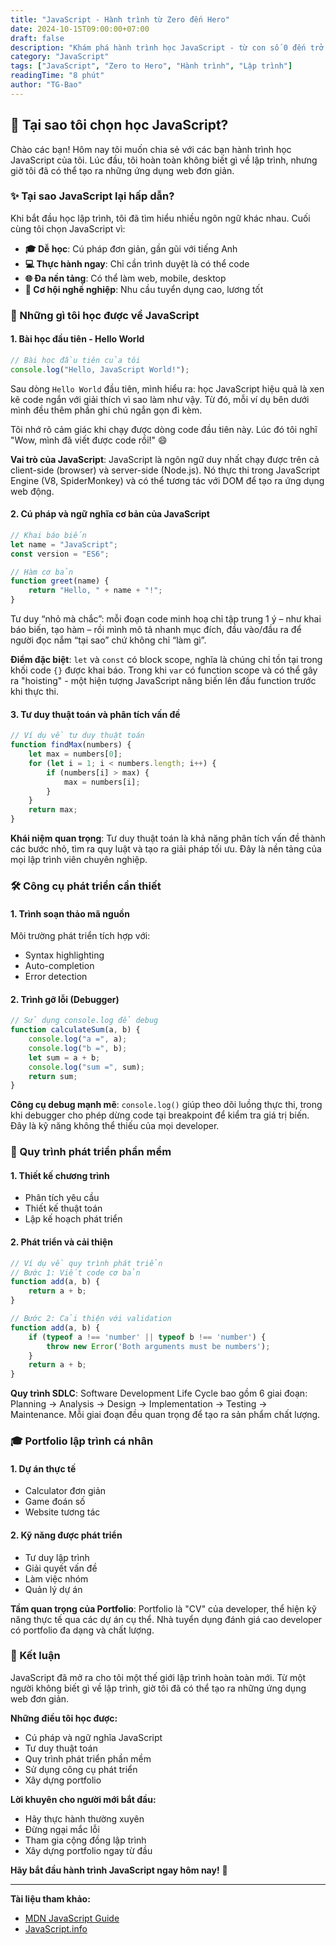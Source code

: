 ```yaml
---
title: "JavaScript - Hành trình từ Zero đến Hero"
date: 2024-10-15T09:00:00+07:00
draft: false
description: "Khám phá hành trình học JavaScript - từ con số 0 đến trở thành lập trình viên tự tin"
category: "JavaScript"
tags: ["JavaScript", "Zero to Hero", "Hành trình", "Lập trình"]
readingTime: "8 phút"
author: "TG-Bao"
---
```


## 🚀 Tại sao tôi chọn học JavaScript?

Chào các bạn! Hôm nay tôi muốn chia sẻ với các bạn hành trình học JavaScript của tôi. Lúc đầu, tôi hoàn toàn không biết gì về lập trình, nhưng giờ tôi đã có thể tạo ra những ứng dụng web đơn giản.

### ✨ Tại sao JavaScript lại hấp dẫn?

Khi bắt đầu học lập trình, tôi đã tìm hiểu nhiều ngôn ngữ khác nhau. Cuối cùng tôi chọn JavaScript vì:

- **🎓 Dễ học**: Cú pháp đơn giản, gần gũi với tiếng Anh
- **💻 Thực hành ngay**: Chỉ cần trình duyệt là có thể code
- **🌐 Đa nền tảng**: Có thể làm web, mobile, desktop
- **📜 Cơ hội nghề nghiệp**: Nhu cầu tuyển dụng cao, lương tốt

### 🎯 Những gì tôi học được về JavaScript

#### 1. **Bài học đầu tiên - Hello World**

```javascript
// Bài học đầu tiên của tôi
console.log("Hello, JavaScript World!");
```

Sau dòng `Hello World` đầu tiên, mình hiểu ra: học JavaScript hiệu quả là xen kẽ code ngắn với giải thích vì sao làm như vậy. Từ đó, mỗi ví dụ bên dưới mình đều thêm phần ghi chú ngắn gọn đi kèm.

Tôi nhớ rõ cảm giác khi chạy được dòng code đầu tiên này. Lúc đó tôi nghĩ "Wow, mình đã viết được code rồi!" 😄

**Vai trò của JavaScript**: JavaScript là ngôn ngữ duy nhất chạy được trên cả client-side (browser) và server-side (Node.js). Nó thực thi trong JavaScript Engine (V8, SpiderMonkey) và có thể tương tác với DOM để tạo ra ứng dụng web động.

#### 2. **Cú pháp và ngữ nghĩa cơ bản của JavaScript**
```javascript
// Khai báo biến
let name = "JavaScript";
const version = "ES6";

// Hàm cơ bản
function greet(name) {
    return "Hello, " + name + "!";
}
```

Tư duy “nhỏ mà chắc”: mỗi đoạn code minh hoạ chỉ tập trung 1 ý – như khai báo biến, tạo hàm – rồi mình mô tả nhanh mục đích, đầu vào/đầu ra để người đọc nắm “tại sao” chứ không chỉ “làm gì”.

**Điểm đặc biệt**: `let` và `const` có block scope, nghĩa là chúng chỉ tồn tại trong khối code `{}` được khai báo. Trong khi `var` có function scope và có thể gây ra "hoisting" - một hiện tượng JavaScript nâng biến lên đầu function trước khi thực thi.

#### 3. **Tư duy thuật toán và phân tích vấn đề**
```javascript
// Ví dụ về tư duy thuật toán
function findMax(numbers) {
    let max = numbers[0];
    for (let i = 1; i < numbers.length; i++) {
        if (numbers[i] > max) {
            max = numbers[i];
        }
    }
    return max;
}
```

**Khái niệm quan trọng**: Tư duy thuật toán là khả năng phân tích vấn đề thành các bước nhỏ, tìm ra quy luật và tạo ra giải pháp tối ưu. Đây là nền tảng của mọi lập trình viên chuyên nghiệp.

### 🛠️ Công cụ phát triển cần thiết

#### 1. **Trình soạn thảo mã nguồn**
Môi trường phát triển tích hợp với:
- Syntax highlighting
- Auto-completion
- Error detection

#### 2. **Trình gỡ lỗi (Debugger)**
```javascript
// Sử dụng console.log để debug
function calculateSum(a, b) {
    console.log("a =", a);
    console.log("b =", b);
    let sum = a + b;
    console.log("sum =", sum);
    return sum;
}
```

**Công cụ debug mạnh mẽ**: `console.log()` giúp theo dõi luồng thực thi, trong khi debugger cho phép dừng code tại breakpoint để kiểm tra giá trị biến. Đây là kỹ năng không thể thiếu của mọi developer.

### 📝 Quy trình phát triển phần mềm

#### 1. **Thiết kế chương trình**
- Phân tích yêu cầu
- Thiết kế thuật toán
- Lập kế hoạch phát triển

#### 2. **Phát triển và cải thiện**
```javascript
// Ví dụ về quy trình phát triển
// Bước 1: Viết code cơ bản
function add(a, b) {
    return a + b;
}

// Bước 2: Cải thiện với validation
function add(a, b) {
    if (typeof a !== 'number' || typeof b !== 'number') {
        throw new Error('Both arguments must be numbers');
    }
    return a + b;
}
```

**Quy trình SDLC**: Software Development Life Cycle bao gồm 6 giai đoạn: Planning → Analysis → Design → Implementation → Testing → Maintenance. Mỗi giai đoạn đều quan trọng để tạo ra sản phẩm chất lượng.

### 🎓 Portfolio lập trình cá nhân

#### 1. **Dự án thực tế**
- Calculator đơn giản
- Game đoán số
- Website tương tác

#### 2. **Kỹ năng được phát triển**
- Tư duy lập trình
- Giải quyết vấn đề
- Làm việc nhóm
- Quản lý dự án

**Tầm quan trọng của Portfolio**: Portfolio là "CV" của developer, thể hiện kỹ năng thực tế qua các dự án cụ thể. Nhà tuyển dụng đánh giá cao developer có portfolio đa dạng và chất lượng.

### 🎯 Kết luận

JavaScript đã mở ra cho tôi một thế giới lập trình hoàn toàn mới. Từ một người không biết gì về lập trình, giờ tôi đã có thể tạo ra những ứng dụng web đơn giản.

**Những điều tôi học được:**
- Cú pháp và ngữ nghĩa JavaScript
- Tư duy thuật toán
- Quy trình phát triển phần mềm
- Sử dụng công cụ phát triển
- Xây dựng portfolio

**Lời khuyên cho người mới bắt đầu:**
- Hãy thực hành thường xuyên
- Đừng ngại mắc lỗi
- Tham gia cộng đồng lập trình
- Xây dựng portfolio ngay từ đầu

**Hãy bắt đầu hành trình JavaScript ngay hôm nay!** 🚀

---

**Tài liệu tham khảo:**
- [MDN JavaScript Guide](https://developer.mozilla.org/en-US/docs/Web/JavaScript/Guide)
- [JavaScript.info](https://javascript.info/)